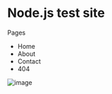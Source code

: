 # Node.js test site

Pages
- Home
- About
- Contact
- 404

![image](https://github.com/ShawnEdgell/Basic-Informational-Site/assets/145321915/f845b0e9-53fc-47f8-a80f-0e8951dfd87b)
